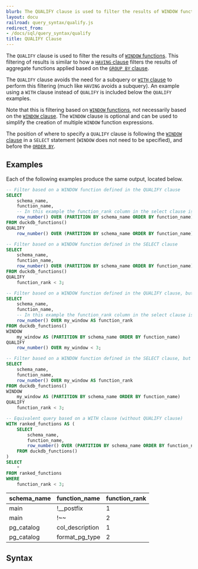 ```yaml
---
blurb: The QUALIFY clause is used to filter the results of WINDOW functions.
layout: docu
railroad: query_syntax/qualify.js
redirect_from:
- /docs/sql/query_syntax/qualify
title: QUALIFY Clause
---
```


The `QUALIFY` clause is used to filter the results of [`WINDOW` functions](../../sql/window_functions). This filtering of results is similar to how a [`HAVING` clause](../../sql/query_syntax/having) filters the results of aggregate functions applied based on the [`GROUP BY` clause](../../sql/query_syntax/groupby). 

The `QUALIFY` clause avoids the need for a subquery or [`WITH` clause](../../sql/query_syntax/with) to perform this filtering (much like `HAVING` avoids a subquery). An example using a `WITH` clause instead of `QUALIFY` is included below the `QUALIFY` examples.

Note that this is filtering based on [`WINDOW` functions](../../sql/window_functions), not necessarily based on the [`WINDOW` clause](../../sql/query_syntax/window). The `WINDOW` clause is optional and can be used to simplify the creation of multiple `WINDOW` function expressions. 

The position of where to specify a `QUALIFY` clause is following the [`WINDOW` clause](../../sql/query_syntax/window) in a `SELECT` statement (`WINDOW` does not need to be specified), and before the [`ORDER BY`](../../sql/query_syntax/orderby).

## Examples

Each of the following examples produce the same output, located below.

```sql
-- Filter based on a WINDOW function defined in the QUALIFY clause
SELECT 
    schema_name, 
    function_name, 
    -- In this example the function_rank column in the select clause is for reference 
    row_number() OVER (PARTITION BY schema_name ORDER BY function_name) AS function_rank 
FROM duckdb_functions() 
QUALIFY 
    row_number() OVER (PARTITION BY schema_name ORDER BY function_name) < 3;

-- Filter based on a WINDOW function defined in the SELECT clause
SELECT 
    schema_name, 
    function_name, 
    row_number() OVER (PARTITION BY schema_name ORDER BY function_name) AS function_rank 
FROM duckdb_functions() 
QUALIFY 
    function_rank < 3;

-- Filter based on a WINDOW function defined in the QUALIFY clause, but using the WINDOW clause
SELECT 
    schema_name, 
    function_name, 
    -- In this example the function_rank column in the select clause is for reference 
    row_number() OVER my_window AS function_rank 
FROM duckdb_functions() 
WINDOW
    my_window AS (PARTITION BY schema_name ORDER BY function_name)
QUALIFY 
    row_number() OVER my_window < 3;

-- Filter based on a WINDOW function defined in the SELECT clause, but using the WINDOW clause
SELECT 
    schema_name, 
    function_name, 
    row_number() OVER my_window AS function_rank 
FROM duckdb_functions() 
WINDOW
    my_window AS (PARTITION BY schema_name ORDER BY function_name)
QUALIFY 
    function_rank < 3;

-- Equivalent query based on a WITH clause (without QUALIFY clause)
WITH ranked_functions AS (
    SELECT 
        schema_name, 
        function_name, 
        row_number() OVER (PARTITION BY schema_name ORDER BY function_name) AS function_rank 
    FROM duckdb_functions() 
)
SELECT
    *
FROM ranked_functions
WHERE
    function_rank < 3;
```

<div class="narrow_table"></div>

| schema_name |  function_name  | function_rank |
|:---|:---|:---|
| main        | !__postfix      | 1             |
| main        | !~~             | 2             |
| pg_catalog  | col_description | 1             |
| pg_catalog  | format_pg_type  | 2             |

## Syntax

<div id="rrdiagram"></div>
